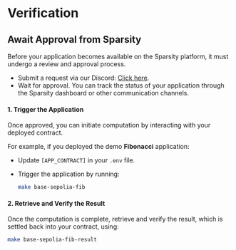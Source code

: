 # Verification

## Await Approval from Sparsity

Before your application becomes available on the Sparsity platform, it must undergo a review and approval process.

* Submit a request via our Discord: [Click here](https://discord.gg/8bxcXmf3).
* Wait for approval. You can track the status of your application through the Sparsity dashboard or other communication channels.

#### 1. Trigger the Application

Once approved, you can initiate computation by interacting with your deployed contract.

For example, if you deployed the demo **Fibonacci** application:

* Update `[APP_CONTRACT]` in your `.env` file.
*   Trigger the application by running:

    ```sh
    make base-sepolia-fib
    ```

#### 2. Retrieve and Verify the Result

Once the computation is complete, retrieve and verify the result, which is settled back into your contract, using:

```sh
make base-sepolia-fib-result
```
